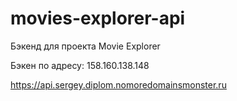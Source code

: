 # movies-explorer-api
Бэкенд для проекта Movie Explorer 

Бэкен по адресу:
158.160.138.148

https://api.sergey.diplom.nomoredomainsmonster.ru
